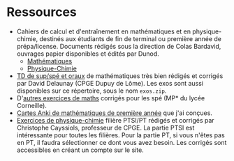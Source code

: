 # Ressources

- Cahiers de calcul et d'entraînement en mathématiques et en physique-chimie, destinés aux étudiants de fin de terminal ou première année de prépa/license. Documents rédigés sous la direction de Colas Bardavid, ouvrages papier disponibles et édités par Dunod.
	- [Mathématiques](https://colasbd.github.io/cdc/)
	- [Physique-Chimie](https://colasbd.github.io/cde/)
- [TD de sup/spé et oraux](https://www.xif.fr/public/pr%C3%A9pas-dupuy-de-l%C3%B4me-maths/) de mathématiques très bien rédigés et corrigés par David Delaunay (CPGE Dupuy de Lôme). Les exos sont aussi disponibles sur ce répertoire, sous le nom `exos.zip`.
- D'[autres exercices de maths](https://cahier-de-prepa.fr/mp*-corneille/docs?rep=4) corrigés pour les spé (MP* du lycée Corneille).
- [Cartes Anki de mathématiques de première année](https://github.com/ValentinRonsseray/maths_anki) que j'ai conçues.
- [Exercices de physique-chimie](http://pt.physique.free.fr/exos.php) filière PTSI/PT rédigés et corrigés par Christophe Cayssiols, professeur de CPGE. La partie PTSI est intéressante pour toutes les filières. Pour la partie PT, si vous n'êtes pas en PT, il faudra sélectionner ce dont vous avez besoin. Les corrigés sont accessibles en créant un compte sur le site.
